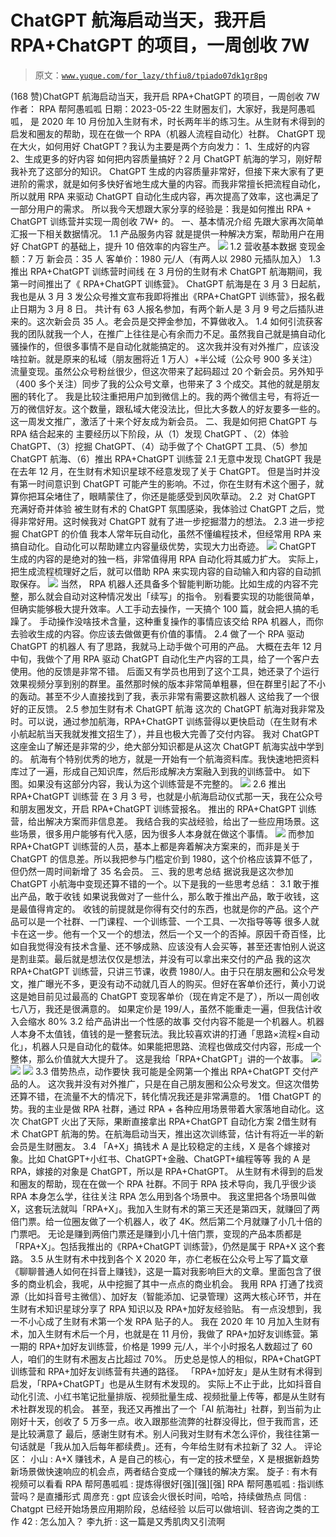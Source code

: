 # ChatGPT 航海启动当天，我开启 RPA+ChatGPT 的项目，一周创收 7W

> 原文：[`www.yuque.com/for_lazy/thfiu8/tpiado07dk1gr8pg`](https://www.yuque.com/for_lazy/thfiu8/tpiado07dk1gr8pg)

<ne-h2 id="807846e8" data-lake-id="807846e8"><ne-heading-ext><ne-heading-anchor></ne-heading-anchor><ne-heading-fold></ne-heading-fold></ne-heading-ext><ne-heading-content><ne-text id="u137e6945">(168 赞)ChatGPT 航海启动当天，我开启 RPA+ChatGPT 的项目，一周创收 7W</ne-text></ne-heading-content></ne-h2> <ne-p id="udaaf2cc1" data-lake-id="udaaf2cc1"><ne-text id="uccefb37d">作者： RPA 帮阿愚呱呱</ne-text></ne-p> <ne-p id="u1eb2c08f" data-lake-id="u1eb2c08f"><ne-text id="ua013234c">日期：2023-05-22</ne-text></ne-p> <ne-p id="ud2b61e5f" data-lake-id="ud2b61e5f"><ne-text id="u17261cda">生财圈友们，大家好，我是阿愚呱呱， 是 2020 年 10 月份加入生财有术，时长两年半的练习生。从生财有术得到的启发和圈友的帮助，现在在做一个 RPA（机器人流程自动化）社群。</ne-text></ne-p> <ne-p id="u4d681b72" data-lake-id="u4d681b72"><ne-text id="ua01d03b7">ChatGPT 现在大火，如何用好 ChatGPT？我认为主要是两个方向发力：</ne-text></ne-p> <ne-p id="u5ffec6b2" data-lake-id="u5ffec6b2"><ne-text id="u6da42c99">1、生成好的内容</ne-text></ne-p> <ne-p id="u7fd7a89d" data-lake-id="u7fd7a89d"><ne-text id="uca8afa6e">2、生成更多的好内容</ne-text></ne-p> <ne-p id="uea719b2a" data-lake-id="uea719b2a"><ne-text id="u08cf9451">如何把内容质量搞好？2 月 ChatGPT 航海的学习，刚好帮我补充了这部分的知识。</ne-text></ne-p> <ne-p id="u802c88ad" data-lake-id="u802c88ad"><ne-text id="ubd3fafcf">ChatGPT 生成的内容质量非常好，但接下来大家有了更进阶的需求，就是如何多快好省地生成大量的内容。而我非常擅长把流程自动化，所以就用 RPA 来驱动 ChatGPT 自动化生成内容，再次提高了效率，这也满足了一部分用户的需求。</ne-text></ne-p> <ne-p id="ub1ae6892" data-lake-id="ub1ae6892"><ne-text id="u8583645b">所以我今天想跟大家分享的经验是：我是如何推出 RPA + ChatGPT 训练营并实现一周创收 7W+ 的。</ne-text></ne-p> <ne-h2 id="618398b3" data-lake-id="618398b3"><ne-heading-ext><ne-heading-anchor></ne-heading-anchor><ne-heading-fold></ne-heading-fold></ne-heading-ext><ne-heading-content><ne-text id="u2954edb5">一、基本情况介绍</ne-text></ne-heading-content></ne-h2> <ne-p id="u9dedc81b" data-lake-id="u9dedc81b"><ne-text id="uf5e8d417">先跟大家再次简单汇报一下相关数据情况。</ne-text></ne-p> <ne-h4 id="f5607387" data-lake-id="f5607387"><ne-heading-ext><ne-heading-anchor></ne-heading-anchor><ne-heading-fold></ne-heading-fold></ne-heading-ext><ne-heading-content><ne-text id="u48a5bda6">1.1 产品服务内容</ne-text></ne-heading-content></ne-h4> <ne-p id="u261c85c6" data-lake-id="u261c85c6"><ne-text id="ud0e74060">就是提供一种解决方案，帮助用户在用好 ChatGPT 的基础上，提升 10 倍效率的内容生产。</ne-text></ne-p> <ne-p id="ud80fee91" data-lake-id="ud80fee91"><ne-card data-card-name="image" data-card-type="inline" id="obXc2" data-event-boundary="card">![](img/1dfb19c4f65e8fa6ae9c2993fe24ea40.png)</ne-card></ne-p> <ne-h4 id="3f5952d3" data-lake-id="3f5952d3"><ne-heading-ext><ne-heading-anchor></ne-heading-anchor><ne-heading-fold></ne-heading-fold></ne-heading-ext><ne-heading-content><ne-text id="u26734375">1.2 营收基本数据</ne-text></ne-heading-content></ne-h4> <ne-p id="ud5d6307e" data-lake-id="ud5d6307e"><ne-text id="ufba519d9">变现金额：7 万</ne-text></ne-p> <ne-p id="ud3aef887" data-lake-id="ud3aef887"><ne-text id="u4924170d">新会员：35 人</ne-text></ne-p> <ne-p id="ua4da4a95" data-lake-id="ua4da4a95"><ne-text id="u26b555b3">客单价：1980 元/人（有两人以 2980 元插队加入）</ne-text></ne-p> <ne-h4 id="5ee2d2cd" data-lake-id="5ee2d2cd"><ne-heading-ext><ne-heading-anchor></ne-heading-anchor><ne-heading-fold></ne-heading-fold></ne-heading-ext><ne-heading-content><ne-text id="ua23416bc">1.3 推出 RPA+ChatGPT 训练营时间线</ne-text></ne-heading-content></ne-h4> <ne-p id="udc8a5c30" data-lake-id="udc8a5c30"><ne-text id="u12533083">在 3 月份的生财有术 ChatGPT 航海期间，我第一时间推出了《 RPA+ChatGPT 训练营》。</ne-text></ne-p> <ne-p id="ue1e2f0bc" data-lake-id="ue1e2f0bc"><ne-text id="u67bfbcc9">ChatGPT 航海是在 3 月 3 日起航，我也是从 3 月 3 发公众号推文宣布我即将推出《RPA+ChatGPT 训练营》，报名截止日期为 3 月 8 日。</ne-text></ne-p> <ne-p id="uc68854fa" data-lake-id="uc68854fa"><ne-text id="u3f0ad0f0">共计有 63 人报名参加，有两个新人是 3 月 9 号之后插队进来的。这次新会员 35 人。老会员是交押金参加，不算做收入。</ne-text></ne-p> <ne-h4 id="58ec887d" data-lake-id="58ec887d"><ne-heading-ext><ne-heading-anchor></ne-heading-anchor><ne-heading-fold></ne-heading-fold></ne-heading-ext><ne-heading-content><ne-text id="u1fe769a3">1.4 如何引流获客</ne-text></ne-heading-content></ne-h4> <ne-p id="ue111a89b" data-lake-id="ue111a89b"><ne-text id="u6d0ecafe">我的团队就我一个人，在推广上往往是心有余而力不足。虽然我自己就是搞自动化骚操作的，但很多事情不是自动化就能搞定的。</ne-text></ne-p> <ne-p id="u9d12e12b" data-lake-id="u9d12e12b"><ne-text id="ud71003bc">这次我并没有对外推广，应该没啥拉新。就是原来的私域（朋友圈将近 1 万人）+半公域（公众号 900 多关注）流量变现。虽然公众号粉丝很少，但这次带来了起码超过 20 个新会员。另外知乎（400 多个关注）同步了我的公众号文章，也带来了 3 个成交。其他的就是朋友圈的转化了。</ne-text></ne-p> <ne-p id="u51527214" data-lake-id="u51527214"><ne-text id="uc40cb473">我是比较注重把用户加到微信上的。我的两个微信主号，有将近一万的微信好友。这个数量，跟私域大佬没法比，但比大多数人的好友要多一些的。这一周发文推广，激活了十来个好友成为新会员。</ne-text></ne-p> <ne-h2 id="9039450f" data-lake-id="9039450f"><ne-heading-ext><ne-heading-anchor></ne-heading-anchor><ne-heading-fold></ne-heading-fold></ne-heading-ext> <ne-heading-content></ne-heading-content></ne-h2> <ne-h2 id="4f43a766" data-lake-id="4f43a766"><ne-heading-ext><ne-heading-anchor></ne-heading-anchor><ne-heading-fold></ne-heading-fold></ne-heading-ext><ne-heading-content><ne-text id="udc80ccb1">二、我是如何把 ChatGPT 与 RPA 结合起来的</ne-text></ne-heading-content></ne-h2> <ne-p id="u03f33b12" data-lake-id="u03f33b12"><ne-text id="u99ae3ae7">主要经历以下阶段，从（1）发现 ChatGPT 、（2）体验 ChatGPT、（3）挖掘 ChatGPT、（4）动手做了个 ChatGPT 工具、（5）参加 ChatGPT 航海、（6）推出 RPA+ChatGPT 训练营</ne-text></ne-p> <ne-h4 id="f8d7e95d" data-lake-id="f8d7e95d"><ne-heading-ext><ne-heading-anchor></ne-heading-anchor><ne-heading-fold></ne-heading-fold></ne-heading-ext><ne-heading-content><ne-text id="u1e95bf51">2.1 无意中发现 ChatGPT</ne-text></ne-heading-content></ne-h4> <ne-p id="ucb31debc" data-lake-id="ucb31debc"><ne-text id="ua150b001">我是在去年 12 月，在生财有术知识星球不经意发现了关于 ChatGPT。</ne-text></ne-p> <ne-p id="ucf46cd76" data-lake-id="ucf46cd76"><ne-text id="u8a4518c4">但是当时并没有第一时间意识到 ChatGPT 可能产生的影响。不过，你在生财有术这个圈子，就算你把耳朵堵住了，眼睛蒙住了，你还是能感受到风吹草动。</ne-text></ne-p> <ne-h4 id="57271284" data-lake-id="57271284"><ne-heading-ext><ne-heading-anchor></ne-heading-anchor><ne-heading-fold></ne-heading-fold></ne-heading-ext><ne-heading-content><ne-text id="u74ce0c66">2.2  对 ChatGPT 充满好奇并体验</ne-text></ne-heading-content></ne-h4> <ne-p id="u16cf93f0" data-lake-id="u16cf93f0"><ne-text id="uad233783">被生财有术的 ChatGPT 氛围感染，我体验过 ChatGPT 之后，觉得非常好用。这时候我对 ChatGPT 就有了进一步挖掘潜力的想法。</ne-text></ne-p> <ne-h4 id="7cd8f6d1" data-lake-id="7cd8f6d1"><ne-heading-ext><ne-heading-anchor></ne-heading-anchor><ne-heading-fold></ne-heading-fold></ne-heading-ext><ne-heading-content><ne-text id="u887d10e5">2.3 进一步挖掘 ChatGPT 的价值</ne-text></ne-heading-content></ne-h4> <ne-p id="u8880f4c9" data-lake-id="u8880f4c9"><ne-text id="uea534e20">我本人常年玩自动化，虽然不懂编程技术，但经常用 RPA 来搞自动化。自动化可以帮助建立内容量级优势，实现大力出奇迹。</ne-text></ne-p> <ne-p id="u898fc2d2" data-lake-id="u898fc2d2"><ne-card data-card-name="image" data-card-type="inline" id="VSkGu" data-event-boundary="card">![](img/ffd730c731c2d0b657ac5b8021122dd8.png)</ne-card></ne-p> <ne-p id="uf111b0cb" data-lake-id="uf111b0cb"><ne-text id="ua083f1b2">ChatGPT 生成的内容的是绝对的独一档，非常值得用 RPA 自动化将其威力扩大。</ne-text></ne-p> <ne-p id="u1abab6ba" data-lake-id="u1abab6ba"><ne-text id="u420c8f2e">实际上，把生成流程梳理好之后，就可以借助 RPA 来实现内容的自动输入和内容的自动抓取保存。</ne-text></ne-p> <ne-p id="u17ae64ce" data-lake-id="u17ae64ce"><ne-card data-card-name="image" data-card-type="inline" id="If5Vq" data-event-boundary="card">![](img/e9d7bc4262bc3fa3655be8cac56f1138.png)</ne-card></ne-p> <ne-p id="u0ebad374" data-lake-id="u0ebad374"><ne-text id="u6e0cdf5b">当然， RPA 机器人还具备多个智能判断功能。比如生成的内容不完整，那么就会自动对这种情况发出「续写」的指令。</ne-text></ne-p> <ne-p id="u5c37b660" data-lake-id="u5c37b660"><ne-text id="ufdd2f6dc">别看要实现的功能很简单，但确实能够极大提升效率。人工手动去操作，一天搞个 100 篇，就会把人搞的毛躁了。</ne-text></ne-p> <ne-p id="uf40de28b" data-lake-id="uf40de28b"><ne-text id="u7681c54b">手动操作没啥技术含量，这种重复操作的事情应该交给 RPA 机器人，而你去验收生成的内容。你应该去做做更有价值的事情。</ne-text></ne-p> <ne-h4 id="236d31b6" data-lake-id="236d31b6"><ne-heading-ext><ne-heading-anchor></ne-heading-anchor><ne-heading-fold></ne-heading-fold></ne-heading-ext><ne-heading-content><ne-text id="uff7e9a96">2.4 做了一个 RPA 驱动 ChatGPT 的机器人</ne-text></ne-heading-content></ne-h4> <ne-p id="u0d604731" data-lake-id="u0d604731"><ne-text id="u9c85ff7f">有了思路，我就马上动手做个可用的产品。</ne-text></ne-p> <ne-p id="u3363e663" data-lake-id="u3363e663"><ne-text id="u77baeeec">大概在去年 12 月中旬，我做个了用 RPA 驱动 ChatGPT 自动化生产内容的工具，给了一个客户去使用。他的反馈是非常不错。</ne-text></ne-p> <ne-p id="u7d71dd87" data-lake-id="u7d71dd87"><ne-text id="u05a2374a">后面又有学员也用到了这个工具，她还录了个运行效果视频分享到别的群里。虽然那时候的版本非常简单粗暴，但在群里引起了不小的轰动。甚至不少人直接找到了我，表示非常有需要这款机器人</ne-text></ne-p> <ne-p id="u0e6b0264" data-lake-id="u0e6b0264"><ne-text id="uec0f4328">这给我了一个很好的正反馈。</ne-text></ne-p> <ne-h4 id="27c4b980" data-lake-id="27c4b980"><ne-heading-ext><ne-heading-anchor></ne-heading-anchor><ne-heading-fold></ne-heading-fold></ne-heading-ext><ne-heading-content><ne-text id="u8509a738">2.5 参加生财有术 ChatGPT 航海</ne-text></ne-heading-content></ne-h4> <ne-p id="u1b51dd42" data-lake-id="u1b51dd42"><ne-text id="u20ea90cb">这次的 ChatGPT 航海对我非常及时。可以说，通过参加航海，RPA+ChatGPT 训练营得以更快启动（在生财有术小航起航当天我就发推文招生了），并且也极大完善了交付内容。</ne-text></ne-p> <ne-p id="uc08bc01b" data-lake-id="uc08bc01b"><ne-text id="uc24ab9af">我对 ChatGPT 这座金山了解还是非常的少，绝大部分知识都是从这次 ChatGPT 航海实战中学到的。</ne-text></ne-p> <ne-p id="ue78fb706" data-lake-id="ue78fb706"><ne-text id="u4424db33">航海有个特别优秀的地方，就是一开始有一个航海资料库。我快速地把资料库过了一遍，形成自己知识库，然后形成解决方案融入到我的训练营中。</ne-text></ne-p> <ne-p id="u6ef18471" data-lake-id="u6ef18471"><ne-text id="ud04cfd81">如下图。如果没有这部分内容，我认为这个训练营是不完整的。</ne-text></ne-p> <ne-p id="u8a1a02ec" data-lake-id="u8a1a02ec"><ne-card data-card-name="image" data-card-type="inline" id="jdomc" data-event-boundary="card">![](img/06788ef1640325c6036b0a5f1b15806c.png)</ne-card></ne-p> <ne-h4 id="9e00040d" data-lake-id="9e00040d"><ne-heading-ext><ne-heading-anchor></ne-heading-anchor><ne-heading-fold></ne-heading-fold></ne-heading-ext><ne-heading-content><ne-text id="u90f3e932">2.6 推出 RPA+ChatGPT 训练营</ne-text></ne-heading-content></ne-h4> <ne-p id="ue1ebe17a" data-lake-id="ue1ebe17a"><ne-text id="uf00f9676">在 3 月 3 号，也就是小航海启动仪式那一天，我在公众号和朋友圈发文，开启 RPA+ChatGPT 训练营报名。</ne-text></ne-p> <ne-p id="ufc3b6add" data-lake-id="ufc3b6add"><ne-text id="u9295888c">推出的 RPA+ChatGPT 训练营，给出解决方案而非信息差。</ne-text></ne-p> <ne-p id="ud05d3419" data-lake-id="ud05d3419"><ne-text id="uf42a5432">我结合我的实战经验，给出了一些应用场景。这些场景，很多用户能够有代入感，因为很多人本身就在做这个事情。</ne-text></ne-p> <ne-p id="u332bbe7f" data-lake-id="u332bbe7f"><ne-card data-card-name="image" data-card-type="inline" id="RuOIJ" data-event-boundary="card">![](img/67c02f95ed6f3978742a7c1b2fe74198.png)</ne-card></ne-p> <ne-p id="u5f143a29" data-lake-id="u5f143a29"><ne-text id="u933f2b2a">而参加 RPA+ChatGPT 训练营的人员，基本上都是奔着解决方案来的，而非是关于 ChatGPT 的信息差。所以我把参与门槛定价到 1980，这个价格应该算不低了，但仍然一周时间新增了 35 名会员。</ne-text></ne-p> <ne-h2 id="9039450f-1" data-lake-id="9039450f-1"><ne-heading-ext><ne-heading-anchor></ne-heading-anchor><ne-heading-fold></ne-heading-fold></ne-heading-ext> <ne-heading-content></ne-heading-content></ne-h2> <ne-h2 id="95ff7e6c" data-lake-id="95ff7e6c"><ne-heading-ext><ne-heading-anchor></ne-heading-anchor><ne-heading-fold></ne-heading-fold></ne-heading-ext><ne-heading-content><ne-text id="ueafc7e99">三、我的思考总结</ne-text></ne-heading-content></ne-h2> <ne-p id="ud468535f" data-lake-id="ud468535f"><ne-text id="u09709332">据说我是这次参加 ChatGPT 小航海中变现还算不错的一个。以下是我的一些思考总结：</ne-text></ne-p> <ne-h4 id="3cfc2ffa" data-lake-id="3cfc2ffa"><ne-heading-ext><ne-heading-anchor></ne-heading-anchor><ne-heading-fold></ne-heading-fold></ne-heading-ext><ne-heading-content><ne-text id="u1fb5d1cb">3.1 敢于推出产品，敢于收钱</ne-text></ne-heading-content></ne-h4> <ne-p id="u5512c00e" data-lake-id="u5512c00e"><ne-text id="u2bfe6345">如果说我做对了一些什么，那么敢于推出产品，敢于收钱，这是最值得肯定的。</ne-text></ne-p> <ne-p id="u741c191d" data-lake-id="u741c191d"><ne-text id="u3daa49d0">收钱的前提就是你得有交付的东西，也就是你的产品。这个产品可以是一个社群、一门课程、一个训练营、一个工具、一次指导等等</ne-text></ne-p> <ne-p id="ub1c2eb23" data-lake-id="ub1c2eb23"><ne-text id="u7022ed32">很多人就卡在这一步。他有一个又一个的想法，然后一个又一个的否掉。原因千奇百怪，比如自我觉得没有技术含量、还不够成熟、应该没有人会买等，甚至还害怕别人说这是割韭菜。最后就是想法仅仅是想法，并没有可以拿出来交付的产品</ne-text></ne-p> <ne-p id="ubd1ae402" data-lake-id="ubd1ae402"><ne-text id="u0a5c8710">我的这次 RPA+ChatGPT 训练营，只讲三节课，收费 1980/人。由于只在朋友圈和公众号发文，推广曝光不多，更没有动不动就几百人的购买。但好在客单价还行，黄小刀说这是她目前见过最高的 ChatGPT 变现客单价（现在肯定不是了），所以一周创收七八万，我还是很满意的。</ne-text></ne-p> <ne-p id="uf42ea1e6" data-lake-id="uf42ea1e6"><ne-text id="u47cd0f5f">如果定价是 199/人，虽然不能重走一遍，但我估计收入会缩水 80%</ne-text></ne-p> <ne-h4 id="6dc076a7" data-lake-id="6dc076a7"><ne-heading-ext><ne-heading-anchor></ne-heading-anchor><ne-heading-fold></ne-heading-fold></ne-heading-ext><ne-heading-content><ne-text id="uecebd092">3.2 给产品讲出一个性感的故事</ne-text></ne-heading-content></ne-h4> <ne-p id="ucc90f33c" data-lake-id="ucc90f33c"><ne-text id="u3cb52b89">交付内容不能是一个机器人。机器人本身不太值钱，值钱的是一整套玩法。我比较喜欢讲的打通「思路×流程×自动化」，机器人只是自动化的载体。如果能把思路、流程也做成交付内容，形成一个整体，那么价值就大大提升了。</ne-text></ne-p> <ne-p id="u0d318b6c" data-lake-id="u0d318b6c"><ne-text id="u935ffb79">这是我给「RPA+ChatGPT」讲的一个故事。</ne-text></ne-p> <ne-p id="u0c9cf91a" data-lake-id="u0c9cf91a"><ne-card data-card-name="image" data-card-type="inline" id="qkqsQ" data-event-boundary="card">![](img/0f4159d3a86e8b0f859ecafc724ec8d8.png)</ne-card><ne-card data-card-name="image" data-card-type="inline" id="Mqpn2" data-event-boundary="card">![](img/c6d30fa2f8bd6ce54260b2e8d97599c7.png)</ne-card></ne-p> <ne-p id="u4880e448" data-lake-id="u4880e448"><ne-card data-card-name="image" data-card-type="inline" id="QgXri" data-event-boundary="card">![](img/67c02f95ed6f3978742a7c1b2fe74198.png)</ne-card></ne-p> <ne-h4 id="1c3f1bd5" data-lake-id="1c3f1bd5"><ne-heading-ext><ne-heading-anchor></ne-heading-anchor><ne-heading-fold></ne-heading-fold></ne-heading-ext><ne-heading-content><ne-text id="uc8d16a27">3.3 借势热点，动作要快</ne-text></ne-heading-content></ne-h4> <ne-p id="ua3b49d4f" data-lake-id="ua3b49d4f"><ne-text id="ua21ea9fe">我可能是全网第一个推出 RPA+ChatGPT 交付产品的人。</ne-text></ne-p> <ne-p id="u211b8ecc" data-lake-id="u211b8ecc"><ne-text id="ucefe79a2">这次我并没有对外推广，只是在自己朋友圈和公众号发文。但这次借势还算不错，在流量不大的情况下，转化情况我还是非常满意的。</ne-text></ne-p> <ne-oli index-type="0"><ne-oli-i>1</ne-oli-i><ne-oli-c class="ne-oli-content" id="ue15f408b" data-lake-id="ue15f408b"><ne-text id="u967b25d8">借 ChatGPT 的势。我的主业是做 RPA 社群，通过 RPA + 各种应用场景带着大家落地自动化。这次 ChatGPT 火出了天际，果断直接拿出 RPA+ChatGPT 自动化方案</ne-text></ne-oli-c></ne-oli> <ne-oli index-type="0"><ne-oli-i>2</ne-oli-i><ne-oli-c class="ne-oli-content" id="uedda0595" data-lake-id="uedda0595"><ne-text id="uf0959ad8">借生财有术 ChatGPT 航海的势。在航海启动当天，推出这次训练营，估计有将近一半的新会员是生财圈友。</ne-text></ne-oli-c></ne-oli> <ne-h4 id="9039450f-2" data-lake-id="9039450f-2"><ne-heading-ext><ne-heading-anchor></ne-heading-anchor><ne-heading-fold></ne-heading-fold></ne-heading-ext> <ne-heading-content></ne-heading-content></ne-h4> <ne-h4 id="2263b2e0" data-lake-id="2263b2e0"><ne-heading-ext><ne-heading-anchor></ne-heading-anchor><ne-heading-fold></ne-heading-fold></ne-heading-ext><ne-heading-content><ne-text id="u7902fbca">3.4 「A+X」搞钱术</ne-text></ne-heading-content></ne-h4> <ne-p id="ubeb2a4f6" data-lake-id="ubeb2a4f6"><ne-text id="u106badb6">A 是比较稳定的主线，X 是各个嫁接对象。比如 ChatGPT+小红书、ChatGPT+金融、ChatGPT+编程等等</ne-text></ne-p> <ne-p id="u217a6b2a" data-lake-id="u217a6b2a"><ne-text id="u4350ba17">我的 A 是 RPA，嫁接的对象是 ChatGPT，所以是 RPA+ChatGPT。</ne-text></ne-p> <ne-p id="u3d4dbcd3" data-lake-id="u3d4dbcd3"><ne-text id="u42cc5837">从生财有术得到的启发和圈友的帮助，现在在做一个 RPA 社群。不同于 RPA 技术导向，我几乎很少谈 RPA 本身怎么学，往往关注 RPA 怎么用到各个场景中。</ne-text></ne-p> <ne-p id="u205a7ab8" data-lake-id="u205a7ab8"><ne-text id="u6a5f08f1">我这里把各个场景叫做 X，这套玩法就叫「RPA+X」。我加入生财有术的第三天还是第四天，就赚回了两倍门票。给一位圈友做了一个机器人，收了 4K。然后第二个月就赚了小几十倍的门票吧。</ne-text></ne-p> <ne-p id="ub5c75911" data-lake-id="ub5c75911"><ne-text id="u20d24cd6">无论是赚到两倍门票还是赚到小几十倍门票，变现的产品本质都是「RPA+X」。包括我推出的《RPA+ChatGPT 训练营》，仍然是属于 RPA+X 这个套路。</ne-text></ne-p> <ne-h4 id="8ca84d0c" data-lake-id="8ca84d0c"><ne-heading-ext><ne-heading-anchor></ne-heading-anchor><ne-heading-fold></ne-heading-fold></ne-heading-ext><ne-heading-content><ne-text id="ub15da221">3.5 从生财有术中找到各个 X</ne-text></ne-heading-content></ne-h4> <ne-p id="ue17559f4" data-lake-id="ue17559f4"><ne-text id="ua5bca975">2020 年，亦仁老板在公众号上写了篇文章《聊聊普通人如何在抖音上赚钱》，这是一篇对我影响巨大的文章。里面包含了很多的商业机会，我呢，从中挖掘了其中一点点的商业机会。</ne-text></ne-p> <ne-p id="u1cbab320" data-lake-id="u1cbab320"><ne-text id="ud29c07e2">我用 RPA 打通了找资源（比如抖音号主微信）、加好友（智能添加、记录管理）这两大核心环节，并在生财有术知识星球分享了 RPA 知识以及 RPA+加好友经验贴。</ne-text></ne-p> <ne-p id="u1bd3e476" data-lake-id="u1bd3e476"><ne-text id="u930d1b0a">有一点没想到，我一不小心成了生财有术第一个发 RPA 贴子的人。</ne-text></ne-p> <ne-p id="u3b0fc971" data-lake-id="u3b0fc971"><ne-text id="u8a9c54a3">我在 2020 年 10 月加入生财有术，加入生财有术后一个月，也就是在 11 月份，我做了 RPA+加好友训练营。第一期的 RPA+加好友训练营，价格是 1999 元/人，半个小时报名人数超过了 60 人，咱们的生财有术圈友占比超过 70%。</ne-text></ne-p> <ne-p id="u3a5190a7" data-lake-id="u3a5190a7"><ne-text id="u8b970786">历史总是惊人的相似，RPA+ChatGPT 训练营和 RPA+加好友训练营有共通的路径。</ne-text></ne-p> <ne-p id="u17597e58" data-lake-id="u17597e58"><ne-text id="u56fb3594">「RPA+加好友」是从生财有术得到启发，「RPA+ChatGPT」也是从生财有术发现的。</ne-text></ne-p> <ne-p id="u041ae47b" data-lake-id="u041ae47b"><ne-text id="uc4cd36b2">实际上不止于此，比如抖音自动化引流、小红书笔记批量排版、视频批量生成、视频批量上传等，都是从生财有术社群发现的机会。</ne-text></ne-p> <ne-p id="uc8a0e7e7" data-lake-id="uc8a0e7e7"><ne-text id="ua52725ed">甚至，我还又再推出了一个「AI 航海社」社群，到当前为止刚好十天，创收了 5 万多一点。收入跟那些流弊的社群没得比，但于我而言，还是比较满意了</ne-text></ne-p> <ne-p id="u022b9781" data-lake-id="u022b9781"><ne-text id="ud34ea6ed">最后，感谢生财有术。别人问我对生财有术怎么评价，我往往第一句话就是「我从加入后每年都续费」。还有，今年给生财有术拉新了 32 人。</ne-text></ne-p> <ne-hole id="u7f1a0edb" data-lake-id="u7f1a0edb"><ne-card data-card-name="hr" data-card-type="block" id="mMtEk" data-event-boundary="card"><ne-p id="u3eb1aeb6" data-lake-id="u3eb1aeb6"><ne-text id="u9c567daf">评论区：</ne-text></ne-p> <ne-p id="u6f114812" data-lake-id="u6f114812"><ne-text id="u7667f745">小山 : A+X 赚钱术，A 是自己的核心，有一定的技术壁垒，X 是根据新趋势新场景做快速响应的机会点，两者结合变成一个赚钱的解决方案。</ne-text> <ne-text id="u8a424551">旋子 : 有木有视频可以看看</ne-text> <ne-text id="u10395d78">RPA 帮阿愚呱呱 : 提炼得很好[强][强][强]</ne-text> <ne-text id="u8b9305e8">RPA 帮阿愚呱呱 : 指训练营吗？是直播形式</ne-text> <ne-text id="ufed889d8">周彦充 : gpt 应该会火很长时间，哈哈，持续做热点</ne-text> <ne-text id="u3fc0485c">同信 : Chatgpt 已经开始场景应用期阶段，总结经验 以后可以做培训、轻咨询之类的工作</ne-text> <ne-text id="u04c8ca12">42 : 怎么加入？</ne-text> <ne-text id="ubc37076d">李九折 : 这一篇是又秀肌肉又引流啊</ne-text></ne-p></ne-card></ne-hole>
